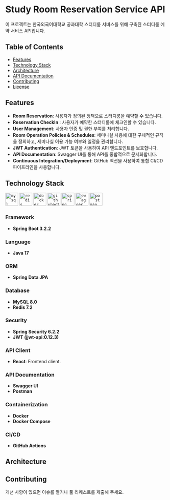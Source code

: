 # Study Room Reservation Service API
이 프로젝트는 한국외국어대학교 공과대학 스터디룸 서비스를 위해 구축된 스터디룸 예약 서비스 API입니다.

## Table of Contents
- [Features](#features)
- [Technology Stack](#technology-stack)
- [Architecture](#architecture)
- [API Documentation](#api-documentation)
- [Contributing](#contributing)
- ~~[License](#license)~~

## Features
- **Room Reservation**: 사용자가 정의된 정책으로 스터디룸을 예약할 수 있습니다.
- **Reservation CheckIn** : 사용자가 예약한 스터디룸에 체크인할 수 있습니다.
- **User Management**: 사용자 인증 및 권한 부여를 처리합니다.
- **Room Operation Policies & Schedules**: 세미나실 사용에 대한 구체적인 규칙을 정의하고, 세미나실 이용 가능 여부와 일정을 관리합니다.
- **JWT Authentication**: JWT 토큰을 사용하여 API 엔드포인트를 보호합니다.
- **API Documentation**: Swagger UI를 통해 API를 종합적으로 문서화합니다.
- **Continuous Integration/Deployment**: GitHub 액션을 사용하여 통합 CI/CD 파이프라인을 사용합니다.

## Technology Stack
<code><img title="Mysql" alt="mysql" width="40px"
src="https://cdn.jsdelivr.net/gh/devicons/devicon/icons/mysql/mysql-original-wordmark.svg" /></code>
<code><img title="Redis" alt="redis" width="40px"
src="https://cdn.jsdelivr.net/gh/devicons/devicon@latest/icons/redis/redis-original-wordmark.svg" /></code>
<code><img title="Docker" alt="docker" width="40px"
src="https://cdn.jsdelivr.net/gh/devicons/devicon@latest/icons/docker/docker-original.svg"/></code>
<code><img title="GithubActions" alt="githubactions" width="40px"
src="https://cdn.jsdelivr.net/gh/devicons/devicon@latest/icons/githubactions/githubactions-original.svg" /></code>
<code><img title="Spring" alt="spring" width="40px"
src="https://cdn.jsdelivr.net/gh/devicons/devicon/icons/spring/spring-original.svg" /></code>
<code><img title="Swagger" alt="swagger" width="40px"
src="https://cdn.jsdelivr.net/gh/devicons/devicon@latest/icons/swagger/swagger-original.svg" /></code>
<code><img title="Postman" alt="postman" width="40px"
src="https://cdn.jsdelivr.net/gh/devicons/devicon@latest/icons/postman/postman-original.svg" /></code>
### Framework
- **Spring Boot 3.2.2**

### Language
- **Java 17**

### ORM
- **Spring Data JPA**

### Database
- **MySQL 8.0**
- **Redis 7.2**  

### Security
- **Spring Security 6.2.2**
- **JWT (jjwt-api:0.12.3)**

### API Client
- **React**: Frontend client.

### API Documentation
- **Swagger UI**
- **Postman**

### Containerization
- **Docker**
- **Docker Compose**

### CI/CD
- **GitHub Actions**  
  

## Architecture


## Contributing
개선 사항이 있으면 이슈를 열거나 풀 리퀘스트를 제출해 주세요.